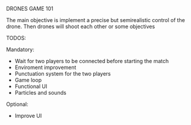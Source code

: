DRONES GAME 101

The main objective is implement a precise but semirealistic control of the drone. Then drones will shoot each other or 
some objectives


TODOS:

Mandatory:
- Wait for two players to be connected before starting the match
- Enviroment improvement
- Punctuation system for the two players
- Game loop
- Functional UI
- Particles and sounds

Optional:
- Improve UI

